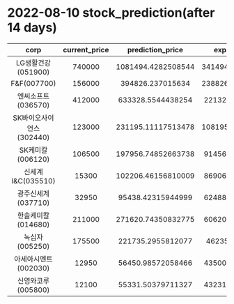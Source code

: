 # 2022-08-10 stock_prediction(after 14 days)

|   corp   |   current_price   |   prediction_price   |   expected_profit   |
|:--------:|:-----------------:|:--------------------:|:-------------------:|
|LG생활건강(051900)|740000|1081494.4282508544|341494.42825085437|
|F&F(007700)|156000|394826.237015634|238826.23701563402|
|엔씨소프트(036570)|412000|633328.5544438254|221328.5544438254|
|SK바이오사이언스(302440)|123000|231195.11117513478|108195.11117513478|
|SK케미칼(006120)|106500|197956.74852663738|91456.74852663738|
|신세계 I&C(035510)|15300|102206.46156810009|86906.46156810009|
|광주신세계(037710)|32950|95438.42315944999|62488.42315944999|
|한솔케미칼(014680)|211000|271620.74350832775|60620.74350832775|
|녹십자(005250)|175500|221735.2955812077|46235.2955812077|
|아세아시멘트(002030)|12950|56450.98572058466|43500.98572058466|
|신영와코루(005800)|12100|55331.50379711327|43231.50379711327|
